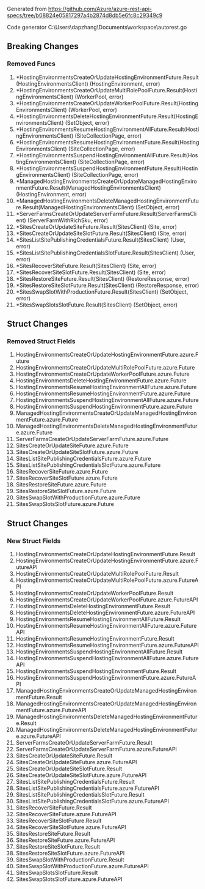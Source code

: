 Generated from https://github.com/Azure/azure-rest-api-specs/tree/b08824e05817297a4b2874d8db5e6fc8c29349c9

Code generator C:\Users\dapzhang\Documents\workspace\autorest.go

## Breaking Changes

### Removed Funcs

1. *HostingEnvironmentsCreateOrUpdateHostingEnvironmentFuture.Result(HostingEnvironmentsClient) (HostingEnvironment, error)
1. *HostingEnvironmentsCreateOrUpdateMultiRolePoolFuture.Result(HostingEnvironmentsClient) (WorkerPool, error)
1. *HostingEnvironmentsCreateOrUpdateWorkerPoolFuture.Result(HostingEnvironmentsClient) (WorkerPool, error)
1. *HostingEnvironmentsDeleteHostingEnvironmentFuture.Result(HostingEnvironmentsClient) (SetObject, error)
1. *HostingEnvironmentsResumeHostingEnvironmentAllFuture.Result(HostingEnvironmentsClient) (SiteCollectionPage, error)
1. *HostingEnvironmentsResumeHostingEnvironmentFuture.Result(HostingEnvironmentsClient) (SiteCollectionPage, error)
1. *HostingEnvironmentsSuspendHostingEnvironmentAllFuture.Result(HostingEnvironmentsClient) (SiteCollectionPage, error)
1. *HostingEnvironmentsSuspendHostingEnvironmentFuture.Result(HostingEnvironmentsClient) (SiteCollectionPage, error)
1. *ManagedHostingEnvironmentsCreateOrUpdateManagedHostingEnvironmentFuture.Result(ManagedHostingEnvironmentsClient) (HostingEnvironment, error)
1. *ManagedHostingEnvironmentsDeleteManagedHostingEnvironmentFuture.Result(ManagedHostingEnvironmentsClient) (SetObject, error)
1. *ServerFarmsCreateOrUpdateServerFarmFuture.Result(ServerFarmsClient) (ServerFarmWithRichSku, error)
1. *SitesCreateOrUpdateSiteFuture.Result(SitesClient) (Site, error)
1. *SitesCreateOrUpdateSiteSlotFuture.Result(SitesClient) (Site, error)
1. *SitesListSitePublishingCredentialsFuture.Result(SitesClient) (User, error)
1. *SitesListSitePublishingCredentialsSlotFuture.Result(SitesClient) (User, error)
1. *SitesRecoverSiteFuture.Result(SitesClient) (Site, error)
1. *SitesRecoverSiteSlotFuture.Result(SitesClient) (Site, error)
1. *SitesRestoreSiteFuture.Result(SitesClient) (RestoreResponse, error)
1. *SitesRestoreSiteSlotFuture.Result(SitesClient) (RestoreResponse, error)
1. *SitesSwapSlotWithProductionFuture.Result(SitesClient) (SetObject, error)
1. *SitesSwapSlotsSlotFuture.Result(SitesClient) (SetObject, error)

## Struct Changes

### Removed Struct Fields

1. HostingEnvironmentsCreateOrUpdateHostingEnvironmentFuture.azure.Future
1. HostingEnvironmentsCreateOrUpdateMultiRolePoolFuture.azure.Future
1. HostingEnvironmentsCreateOrUpdateWorkerPoolFuture.azure.Future
1. HostingEnvironmentsDeleteHostingEnvironmentFuture.azure.Future
1. HostingEnvironmentsResumeHostingEnvironmentAllFuture.azure.Future
1. HostingEnvironmentsResumeHostingEnvironmentFuture.azure.Future
1. HostingEnvironmentsSuspendHostingEnvironmentAllFuture.azure.Future
1. HostingEnvironmentsSuspendHostingEnvironmentFuture.azure.Future
1. ManagedHostingEnvironmentsCreateOrUpdateManagedHostingEnvironmentFuture.azure.Future
1. ManagedHostingEnvironmentsDeleteManagedHostingEnvironmentFuture.azure.Future
1. ServerFarmsCreateOrUpdateServerFarmFuture.azure.Future
1. SitesCreateOrUpdateSiteFuture.azure.Future
1. SitesCreateOrUpdateSiteSlotFuture.azure.Future
1. SitesListSitePublishingCredentialsFuture.azure.Future
1. SitesListSitePublishingCredentialsSlotFuture.azure.Future
1. SitesRecoverSiteFuture.azure.Future
1. SitesRecoverSiteSlotFuture.azure.Future
1. SitesRestoreSiteFuture.azure.Future
1. SitesRestoreSiteSlotFuture.azure.Future
1. SitesSwapSlotWithProductionFuture.azure.Future
1. SitesSwapSlotsSlotFuture.azure.Future

## Struct Changes

### New Struct Fields

1. HostingEnvironmentsCreateOrUpdateHostingEnvironmentFuture.Result
1. HostingEnvironmentsCreateOrUpdateHostingEnvironmentFuture.azure.FutureAPI
1. HostingEnvironmentsCreateOrUpdateMultiRolePoolFuture.Result
1. HostingEnvironmentsCreateOrUpdateMultiRolePoolFuture.azure.FutureAPI
1. HostingEnvironmentsCreateOrUpdateWorkerPoolFuture.Result
1. HostingEnvironmentsCreateOrUpdateWorkerPoolFuture.azure.FutureAPI
1. HostingEnvironmentsDeleteHostingEnvironmentFuture.Result
1. HostingEnvironmentsDeleteHostingEnvironmentFuture.azure.FutureAPI
1. HostingEnvironmentsResumeHostingEnvironmentAllFuture.Result
1. HostingEnvironmentsResumeHostingEnvironmentAllFuture.azure.FutureAPI
1. HostingEnvironmentsResumeHostingEnvironmentFuture.Result
1. HostingEnvironmentsResumeHostingEnvironmentFuture.azure.FutureAPI
1. HostingEnvironmentsSuspendHostingEnvironmentAllFuture.Result
1. HostingEnvironmentsSuspendHostingEnvironmentAllFuture.azure.FutureAPI
1. HostingEnvironmentsSuspendHostingEnvironmentFuture.Result
1. HostingEnvironmentsSuspendHostingEnvironmentFuture.azure.FutureAPI
1. ManagedHostingEnvironmentsCreateOrUpdateManagedHostingEnvironmentFuture.Result
1. ManagedHostingEnvironmentsCreateOrUpdateManagedHostingEnvironmentFuture.azure.FutureAPI
1. ManagedHostingEnvironmentsDeleteManagedHostingEnvironmentFuture.Result
1. ManagedHostingEnvironmentsDeleteManagedHostingEnvironmentFuture.azure.FutureAPI
1. ServerFarmsCreateOrUpdateServerFarmFuture.Result
1. ServerFarmsCreateOrUpdateServerFarmFuture.azure.FutureAPI
1. SitesCreateOrUpdateSiteFuture.Result
1. SitesCreateOrUpdateSiteFuture.azure.FutureAPI
1. SitesCreateOrUpdateSiteSlotFuture.Result
1. SitesCreateOrUpdateSiteSlotFuture.azure.FutureAPI
1. SitesListSitePublishingCredentialsFuture.Result
1. SitesListSitePublishingCredentialsFuture.azure.FutureAPI
1. SitesListSitePublishingCredentialsSlotFuture.Result
1. SitesListSitePublishingCredentialsSlotFuture.azure.FutureAPI
1. SitesRecoverSiteFuture.Result
1. SitesRecoverSiteFuture.azure.FutureAPI
1. SitesRecoverSiteSlotFuture.Result
1. SitesRecoverSiteSlotFuture.azure.FutureAPI
1. SitesRestoreSiteFuture.Result
1. SitesRestoreSiteFuture.azure.FutureAPI
1. SitesRestoreSiteSlotFuture.Result
1. SitesRestoreSiteSlotFuture.azure.FutureAPI
1. SitesSwapSlotWithProductionFuture.Result
1. SitesSwapSlotWithProductionFuture.azure.FutureAPI
1. SitesSwapSlotsSlotFuture.Result
1. SitesSwapSlotsSlotFuture.azure.FutureAPI
